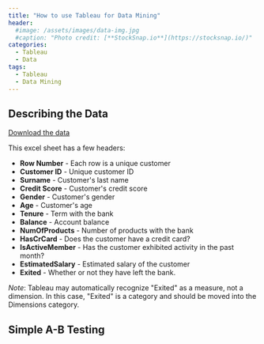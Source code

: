 ```yaml
---
title: "How to use Tableau for Data Mining"
header:
  #image: /assets/images/data-img.jpg
  #caption: "Photo credit: [**StockSnap.io**](https://stocksnap.io/)"
categories:
  - Tableau
  - Data
tags:
  - Tableau
  - Data Mining
---
```


## Describing the Data

[Download the data](http://www.superdatascience.com/wp-content/uploads/2015/08/Churn-Modelling.xlsx)

This excel sheet has a few headers:
- **Row Number** - Each row is a unique customer
- **Customer ID** - Unique customer ID
- **Surname** - Customer's last name
- **Credit Score** - Customer's credit score
- **Gender** - Customer's gender
- **Age** - Customer's  age
- **Tenure** - Term with the bank
- **Balance** - Account balance
- **NumOfProducts** - Number of products with the bank
- **HasCrCard** - Does the customer have a credit card?
- **IsActiveMember** - Has the customer exhibited activity in the past month?
- **EstimatedSalary** - Estimated salary of the customer
- **Exited** - Whether or not they have left the bank.

*Note*: Tableau may automatically recognize "Exited" as a measure, not a dimension. In this case, "Exited" is a category and should be moved into the Dimensions category.

## Simple A-B Testing

